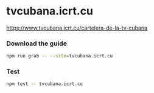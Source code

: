 # tvcubana.icrt.cu

https://www.tvcubana.icrt.cu/cartelera-de-la-tv-cubana

### Download the guide

```sh
npm run grab -- --site=tvcubana.icrt.cu
```

### Test

```sh
npm test -- tvcubana.icrt.cu
```
